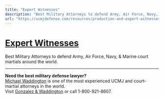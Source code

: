 ```yaml
---
title: "Expert Witnesses"
description: "Best Military Attorneys to defend Army, Air Force, Navy, & Marine court martials around the world."
url: "https://ucmjdefense.com/resources/production-and-expert-witnesses/appointment-and-production-of-expert-witnesses/expert-witnesses.html"
---
```


# [Expert Witnesses](https://ucmjdefense.com/resources/production-and-expert-witnesses/appointment-and-production-of-expert-witnesses/expert-witnesses.html)

Best Military Attorneys to defend Army, Air Force, Navy, & Marine court martials around the world.

---

**Need the best military defense lawyer?**  
[Michael Waddington](https://ucmjdefense.com/attorneys/michael-stewart-waddington-partner.html) is one of the most experienced UCMJ and court-martial attorneys in the world.  
Visit [Gonzalez & Waddington](https://ucmjdefense.com) or call 1-800-921-8607.
